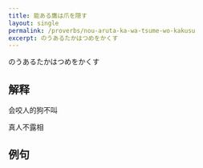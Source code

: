 ```yaml
---
title: 能ある鷹は爪を隠す
layout: single
permalink: /proverbs/nou-aruta-ka-wa-tsume-wo-kakusu
excerpt: のうあるたかはつめをかくす
---
```


のうあるたかはつめをかくす

## 解释

会咬人的狗不叫

真人不露相

## 例句

